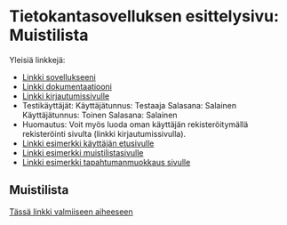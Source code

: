 # Tietokantasovelluksen esittelysivu: Muistilista

Yleisiä linkkejä:

* [Linkki sovellukseeni](http://kettroni.users.cs.helsinki.fi/tsoha/)
* [Linkki dokumentaatiooni](https://github.com/kettroni/Tsoha-Bootstrap/blob/master/doc/Muistilista%20dokumentaatio.pdf)
* [Linkki kirjautumissivulle](http://kettroni.users.cs.helsinki.fi/tsoha/login)
* Testikäyttäjät: Käyttäjätunnus: Testaaja      Salasana: Salainen
                  Käyttäjätunnus: Toinen        Salasana: Salainen
* Huomautus: Voit myös luoda oman käyttäjän rekisteröitymällä rekisteröinti sivulta (linkki kirjautumissivulla).
* [Linkki esimerkki käyttäjän etusivulle](http://kettroni.users.cs.helsinki.fi/tsoha/account_lists)
* [Linkki esimerkki muistilistasivulle](http://kettroni.users.cs.helsinki.fi/tsoha/note_list)
* [Linkki esimerkki tapahtumanmuokkaus sivulle](http://kettroni.users.cs.helsinki.fi/tsoha/note_edit)
## Muistilista

[Tässä linkki valmiiseen aiheeseen](http://advancedkittenry.github.io/suunnittelu_ja_tyoymparisto/aiheet/Muistilista.html)

